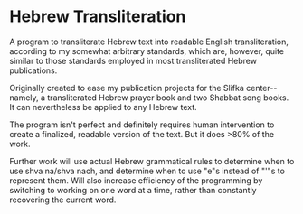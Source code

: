 # Hebrew Transliteration
 A program to transliterate Hebrew text into readable English transliteration, according to my somewhat arbitrary standards, which are, however, quite similar to those standards employed in most transliterated Hebrew publications.

 Originally created to ease my publication projects for the Slifka center--namely, a transliterated Hebrew prayer book and two Shabbat song books. It can nevertheless be applied to any Hebrew text.

 The program isn't perfect and definitely requires human intervention to create a finalized, readable version of the text. But it does >80% of the work.

Further work will use actual Hebrew grammatical rules to determine when to use shva na/shva nach, and determine when to use "e"s instead of "'"s to represent them. Will also increase efficiency of the programming by switching to working on one word at a time, rather than constantly recovering the current word.
